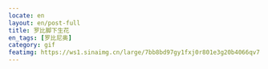 ```yaml
---
locate: en
layout: en/post-full
title: 罗比脚下生花
en_tags: [罗比尼奥]
category: gif
featimg: https://ws1.sinaimg.cn/large/7bb8bd97gy1fxj0r801e3g20b4066qv7.gif
---
```

